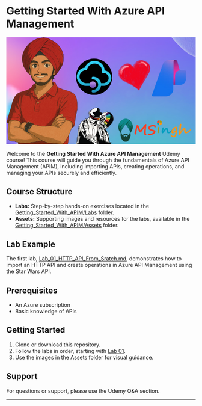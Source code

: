 # Getting Started With Azure API Management

![Course Profile Image](./Assets/Course_Profile_Image.png)

Welcome to the **Getting Started With Azure API Management** Udemy course! This course will guide you through the fundamentals of Azure API Management (APIM), including importing APIs, creating operations, and managing your APIs securely and efficiently.

## Course Structure

- **Labs:** Step-by-step hands-on exercises located in the [Getting_Started_With_APIM/Labs](Getting_Started_With_APIM/Labs) folder.
- **Assets:** Supporting images and resources for the labs, available in the [Getting_Started_With_APIM/Assets](Getting_Started_With_APIM/Assets) folder.

## Lab Example

The first lab, [Lab_01_HTTP_API_From_Sratch.md](Getting_Started_With_APIM/Labs/Lab_01_HTTP_API_From_Sratch.md), demonstrates how to import an HTTP API and create operations in Azure API Management using the Star Wars API.

## Prerequisites

- An Azure subscription
- Basic knowledge of APIs

## Getting Started

1. Clone or download this repository.
2. Follow the labs in order, starting with [Lab 01](Getting_Started_With_APIM/Labs/Lab_01_HTTP_API_From_Sratch.md).
3. Use the images in the Assets folder for visual guidance.

## Support

For questions or support, please use the Udemy Q&A section.

---